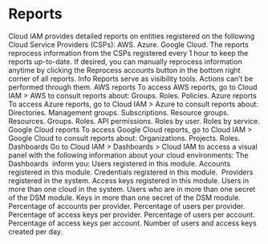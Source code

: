 # Reports 

Cloud IAM provides detailed reports on entities registered on the following Cloud Service Providers (CSPs):
AWS.
Azure.
Google Cloud.
The reports reprocess information from the CSPs registered every 1 hour to keep the reports up-to-date. If desired, you can manually reprocess information anytime by clicking the 
Reprocess accounts
 button in the bottom right corner of all reports.
Info
Reports serve as visibility tools. Actions can’t be performed through them.
AWS reports
To access AWS reports, go to 
Cloud IAM > AWS
 to consult reports about:
Groups.
Roles.
Policies.
Azure reports
To access Azure reports, go to 
Cloud IAM > Azure
 to consult reports about:
Directories.
Management groups.
Subscriptions.
Resource groups.
Resources.
Groups.
Roles.
API permissions.
Roles by user.
Roles by service.
Google Cloud reports
To access Google Cloud reports, go to 
Cloud IAM > Google Cloud
 to consult reports about:
Organizations.
Projects.
Roles.
Dashboards
Go to 
Cloud IAM > Dashboards > Cloud IAM
 to access a visual panel with the following information about your cloud environments:
The 
Dashboards 
inform you:
Users registered in this module.
Accounts registered in this module.
Credentials registered in this module. 
Providers registered in the system.
Access keys registered in this module.
Users in more than one cloud in the system.
Users who are in more than one secret of the DSM module.
Keys in more than one secret of the DSM module.
Percentage of accounts per provider.
Percentage of users per provider.
Percentage of access keys per provider.
Percentage of users per account.
Percentage of access keys per account.
Number of users and access keys created per day.